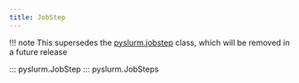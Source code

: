 ```yaml
---
title: JobStep
---
```


!!! note
    This supersedes the [pyslurm.jobstep](old/jobstep.md) class, which
    will be removed in a future release

::: pyslurm.JobStep
::: pyslurm.JobSteps
